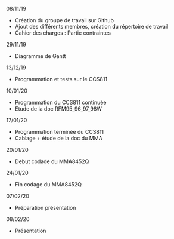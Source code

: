 08/11/19
-	Création du groupe de travail sur Github
-	Ajout des différents membres, création du répertoire de travail
-	Cahier des charges : Partie contraintes

29/11/19
- Diagramme de Gantt

13/12/19
- Programmation et tests sur le CCS811

10/01/20
- Programmation du CCS811 continuée
- Etude de la doc RFM95_96_97_98W

17/01/20
- Programmation terminée du CCS811
- Cablage + étude de la doc du MMA


20/01/20
- Debut codade du MMA8452Q

24/01/20
 - Fin codage du MMA8452Q
 
07/02/20
- Préparation présentation

08/02/20
- Présentation 

